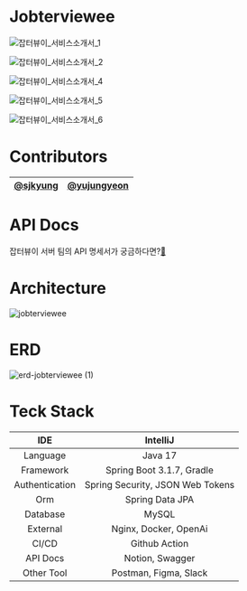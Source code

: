 # Jobterviewee 
![잡터뷰이_서비스소개서_1](https://github.com/sjkyung/interviewServer/assets/97489787/58f3a1ee-e942-484d-9c16-6ea730d90780)

![잡터뷰이_서비스소개서_2](https://github.com/sjkyung/interviewServer/assets/97489787/f41c60f0-e6d3-46ed-b771-42d75eb895eb)

![잡터뷰이_서비스소개서_4](https://github.com/sjkyung/interviewServer/assets/97489787/985cac91-9dfa-41d7-978d-deffccf98df6)

![잡터뷰이_서비스소개서_5](https://github.com/sjkyung/interviewServer/assets/97489787/47e6f9f9-7007-4f35-b7bf-94777c9f000e)

![잡터뷰이_서비스소개서_6](https://github.com/sjkyung/interviewServer/assets/97489787/bd38e582-c992-4048-a535-c6fecc0fc34d)
# Contributors
<table>
  <thead>
    <tr>
      <th align="center"><a href="https://github.com/sjkyung">@sjkyung</a></th>
      <th align="center"><a href="https://github.com/yujungyeon">@yujungyeon</a></th>
    </tr>
  </thead>
  <tbody>
  </tbody>
</table>

# API Docs
잡터뷰이 서버 팀의 API 명세서가 궁금하다면?[🔗](https://exuberant-robe-7c7.notion.site/API-Reference-1-1e3f537285fd81e3998ef0a6a26b23d4?pvs=74)
# Architecture
![jobterviewee](https://github.com/sjkyung/interviewServer/assets/97489787/02fab4f2-a827-44b8-ab2f-e071638de3df)
# ERD
![erd-jobterviewee (1)](https://github.com/sjkyung/interviewServer/assets/97489787/f833eaa0-80fd-45ad-ba4d-2cbdcb38561c)
# Teck Stack
<table>
  <thead>
    <tr>
      <th align="center">IDE</th>
      <th align="center">IntelliJ</th>
    </tr>
  </thead>
  <tbody>
    <tr>
      <td align="center">Language</td>
      <td align="center">Java 17</td>
    </tr>
    <tr>
      <td align="center">Framework</td>
      <td align="center">Spring Boot 3.1.7, Gradle</td>
    </tr>
    <tr>
      <td align="center">Authentication</td>
      <td align="center">Spring Security, JSON Web Tokens</td>
    </tr>
    <tr>
      <td align="center">Orm</td>
      <td align="center">Spring Data JPA</td>
    </tr>
    <tr>
      <td align="center">Database</td>
      <td align="center">MySQL</td>
    </tr>
    <tr>
      <td align="center">External</td>
      <td align="center">Nginx, Docker, OpenAi</td>
    </tr>
    <tr>
      <td align="center">CI/CD</td>
      <td align="center">Github Action</td>
    </tr>
    <tr>
      <td align="center">API Docs</td>
      <td align="center">Notion, Swagger</td>
    </tr>
    <tr>
      <td align="center">Other Tool</td>
      <td align="center">Postman, Figma, Slack</td>
    </tr>
  </tbody>
</table>
